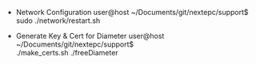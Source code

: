 
* Network Configuration
user@host ~/Documents/git/nextepc/support$ \
    sudo ./network/restart.sh

* Generate Key & Cert for Diameter
user@host ~/Documents/git/nextepc/support$ \
    ./make_certs.sh ./freeDiameter
